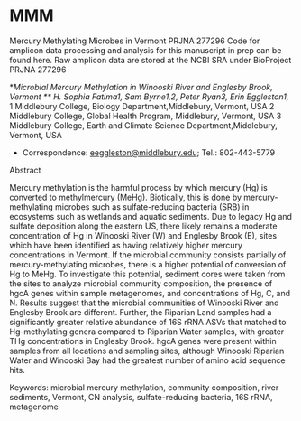 # MMM
Mercury Methylating Microbes in Vermont
PRJNA 277296
Code for amplicon data processing and analysis for this manuscript in prep can be found here. Raw amplicon data are stored at the NCBI SRA under BioProject PRJNA 277296

**Microbial Mercury Methylation in Winooski River and Englesby Brook, Vermont **
H. Sophia Fatima1, Sam Byrne1,2, Peter Ryan3, Erin Eggleston1,*
1   Middlebury College, Biology Department,Middlebury, Vermont, USA
2   Middlebury College, Global Health Program, Middlebury, Vermont, USA
3   Middlebury College, Earth and Climate Science Department,Middlebury, Vermont, USA

*   Correspondence: eeggleston@middlebury.edu; Tel.: 802-443-5779

Abstract

Mercury methylation is the harmful process by which mercury (Hg) is converted to methylmercury (MeHg). Biotically, this is done by mercury-methylating microbes such as sulfate-reducing bacteria (SRB) in ecosystems such as wetlands and aquatic sediments. Due to legacy Hg and sulfate deposition along the eastern US, there likely remains a moderate concentration of Hg in Winooski River (W) and Englesby Brook (E), sites which have been identified as having relatively higher mercury concentrations in Vermont. If the microbial community consists partially of mercury-methylating microbes, there is a higher potential of conversion of Hg to MeHg. To investigate this potential, sediment cores were taken from the sites to analyze microbial community composition, the presence of hgcA genes within sample metagenomes, and concentrations of Hg, C, and N. Results suggest that the microbial communities of Winooski River and Englesby Brook are different. Further, the Riparian Land samples had a significantly greater relative abundance of 16S rRNA ASVs that matched to Hg-methylating genera compared to Riparian Water samples, with greater THg concentrations in Englesby Brook. hgcA genes were present within samples from all locations and sampling sites, although Winooski Riparian Water and Winooski Bay had the greatest number of amino acid sequence hits.

Keywords: microbial mercury methylation, community composition, river sediments, Vermont, CN analysis, sulfate-reducing bacteria, 16S rRNA, metagenome
